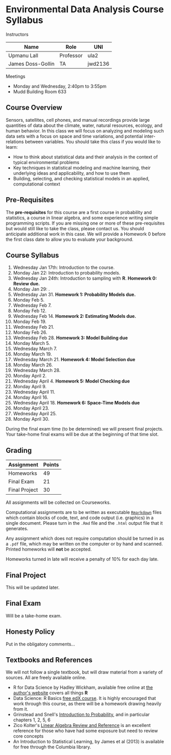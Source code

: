 # Environmental Data Analysis Course Syllabus

Instructors

| Name              | Role      | UNI     |
|-------------------|-----------|---------|
| Upmanu Lall       | Professor | ula2    |
| James Doss-Gollin | TA        | jwd2136 |

Meetings
-  Monday and Wednesday, 2:40pm to 3:55pm
- Mudd Building Room 633

## Course Overview

Sensors, satellites, cell phones, and manual recordings provide large quantities of data about the climate, water, natural resources, ecology, and human behavior.
In this class we will focus on analyzing and modeling such data sets with a focus on space and time variations, and potential inter-relations between variables.
You should take this class if you would like to learn:

- How to think about statistical data and their analysis in the context of typical environmental problems
- Key techniques in statistical modeling and machine learning, their underlying ideas and  applicability, and how to use them
- Building, selecting, and checking statistical models in an applied, computational context

## Pre-Requisites

The **pre-requisites** for this course are a first course in probability and statistics, a course in linear algebra, and some experience writing simple programming scripts.
If you are missing one or more of these pre-requisites but would still like to take the class, please contact us.
You should anticipate additional work in this case.
We will provide a Homework 0 before the first class date to allow you to evaluate your background.

## Course Syllabus


1. Wednesday Jan 17th: Introduction to the course.
2. Monday Jan 22: Introduction to probability models.
3. Wednesday Jan 24th: Introduction to sampling with **R**. **Homework 0: Review due.**
4. Monday Jan 29: .
5. Wednesday Jan 31. **Homework 1: Probability Models due.**
6. Monday Feb 5.
7. Wednesday Feb 7.
8. Monday Feb 12.
9. Wednesday Feb 14. **Homework 2: Estimating Models due.**
10. Monday Feb 19.
11. Wednesday Feb 21.
12. Monday Feb 26.
13. Wednesday Feb 28. **Homework 3: Model Building due**
14. Monday March 5.
15. Wednesday March 7.
16. Monday March 19.
17. Wednesday March 21. **Homework 4: Model Selection due**
18. Monday March 26.
19. Wednesday March 28.
20. Monday April 2.
21. Wednesday April 4. **Homework 5: Model Checking due**
22. Monday April 9.
23. Wednesday April 11.
24. Monday April 16.
25. Wednesday April 18. **Homework 6: Space-Time Models due**
26. Monday April 23.
27. Wednesday April 25.
28. Monday April 30.

During the final exam time (to be determined) we will present final projects.
Your take-home final exams will be due at the beginning of that time slot.

## Grading

| Assignment    | Points |
|---------------|--------|
| Homeworks     | 49     |
| Final Exam    | 21     |
| Final Project | 30     |


All assignments will be collected on Courseworks.

Computational assignments are to be written as executable [`Rmarkdown`](rmarkdown.rstudio.com/) files which contain blocks of code, text, and code output (i.e. graphics) in a single document.
Please turn in the `.Rmd` file and the `.html` output file that it generates.

Any assignment which does not require computation should be turned in as a `.pdf` file, which may be written on the computer or by hand and scanned.
Printed homeworks will __not__ be accepted.

Homeworks turned in late will receive a penalty of 10% for each day late.

## Final Project

This will be updated later.

## Final Exam

Will be a take-home exam.

## Honesty Policy

Put in the obligatory comments...

## Textbooks and References

We will not follow a single textbook, but will draw material from a variety of sources.
All are freely available online.

- R for Data Science by Hadley Wickham, available free online at [the author's website](http://r4ds.had.co.nz/) covers all things **R**
- Data Science: R Basics [free edX course](https://www.edx.org/course/data-science-r-basics-harvardx-ph125-1x-0). It is highly encouraged that work through this course, as there will be a homework drawing heavily from it.
- Grinstead and Snell's [Introduction to Probability](http://www.stat.yale.edu/~jtc5/251/readings/ProbabilityBook_GrinsteadSnell.pdf), and in particular chapters 1, 2, 5, 6
- Zico Kolter's [Linear Algebra Review and Reference](http://cs229.stanford.edu/section/cs229-linalg.pdf) is an excellent reference for those who have had some exposure but need to review core concepts
- An Introduction to Statistical Learning, by James et al (2013) is available for free through the Columbia library.
